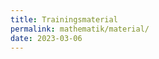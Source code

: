 ```yaml
---
title: Trainingsmaterial
permalink: mathematik/material/
date: 2023-03-06
---
```


<!-- nach klassenstufen sortierte inhalte (im markdown format statt pdf) -->
